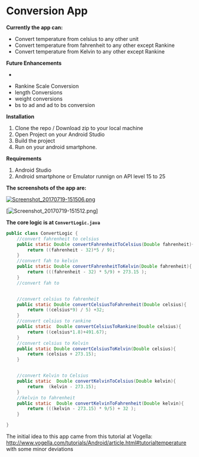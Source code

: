 # Conversion App

**Currently the app can:**
* Convert temperature from celsius to any other unit
* Convert temperature from fahrenheit to any other except Rankine
* Convert temperature from Kelvin to any other except Rankine

**Future Enhancements**
* ~~~Kelvin Scale Conversion~~~
* Rankine Scale Conversion
* length Conversions
* weight conversions
* bs to ad and ad to bs conversion

**Installation**
1. Clone the repo / Download zip to your local machine
2. Open Project on your Android Studio
3. Build the project
4. Run on your android smartphone.

**Requirements**
1. Android Studio
2. Android smartphone or Emulator runnign on API level 15 to 25

**The screenshots of the app are:**

[![Screenshot_20170719-151506.png](https://s4.postimg.org/hwx91b56l/Screenshot_20170719-151506.png)](https://postimg.org/image/wsvs8wgl5/)

[![Screenshot_20170719-151512.png](https://s4.postimg.org/4ha8buwot/Screenshot_20170719-151512.png)]

**The core logic is at `ConvertLogic.java`**
```JAVA
public class ConvertLogic {
    //convert fahrenheit to celsius
    public static Double convertFahrenheitToCelsius(Double fahrenheit){
        return ((fahrenheit - 32)*5 / 9);
    }
    //convert fah to kelvin
    public static Double convertFahrenheitToKelvin(Double fahrenheit){
        return (((fahrenheit - 32) * 5/9) + 273.15 );
    }
    //convert fah to


    //convert celsius to fahrenheit
    public static Double convertCelsiusToFahrenheit(Double celsius){
        return ((celsius*9) / 5) +32;
    }
    //convert celsius to rankine
    public static  Double convertCelsiusToRankine(Double celsius){
        return ((celsius*1.8)+491.67);
    }
    //convert celsius to Kelvin
    public static Double convertCelsiusToKelvin(Double celsius){
        return (celsius + 273.15);
    }


    //convert Kelvin to Celsius
    public static  Double convertKelvinToCelsius(Double kelvin){
        return  (kelvin - 273.15);
    }
    //kelvin to fahrenheit
    public static  Double convertKelvinToFahrenheit(Double kelvin){
        return (((kelvin - 273.15) * 9/5) + 32 );
    }

}
```



The initial idea to this app came from this tutorial at Vogella: http://www.vogella.com/tutorials/Android/article.html#tutorialtemperature with some minor deviations

